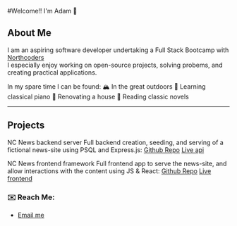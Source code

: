 #Welcome!! I'm Adam 👋

## About Me
I am an aspiring software developer undertaking a Full Stack Bootcamp with [Northcoders](https://northcoders.com)  
I especially enjoy working on open-source projects, solving probems, and creating practical applications.

In my spare time I can be found:
🏔️ In the great outdoors
🎹 Learning classical piano
🔨 Renovating a house
📖 Reading classic novels

---

## Projects
NC News backend server
Full backend creation, seeding, and serving of a fictional news-site using PSQL and Express.js: 
[Github Repo](https://github.com/Adam-Peel/news-aggregator)
[Live api](https://news-aggregator-7e9t.onrender.com/)

NC News frontend framework
Full frontend app to serve the news-site, and allow interactions with the content using JS & React:
[Github Repo](https://github.com/Adam-Peel/nc-news)
[Live frontend](https://adam-peel-portfolio-news-site.netlify.app/)


### ✉️ Reach Me:
-  [Email me](adampeel@manx.net)
<!--
**Adam-Peel/Adam-Peel** is a ✨ _special_ ✨ repository because its `README.md` (this file) appears on your GitHub profile.

Here are some ideas to get you started:

- 🔭 I’m currently working on ...
- 🌱 I’m currently learning ...
- 👯 I’m looking to collaborate on ...
- 🤔 I’m looking for help with ...
- 💬 Ask me about ...
- 📫 How to reach me: ...
- 😄 Pronouns: ...
- ⚡ Fun fact: ...
-->
